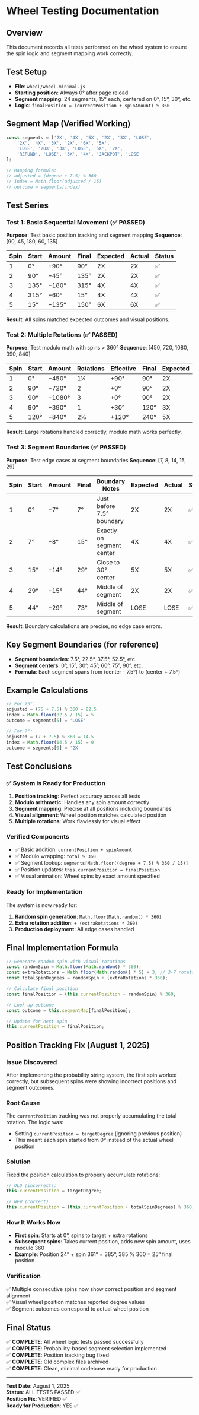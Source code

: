 # Wheel Testing Documentation

## Overview
This document records all tests performed on the wheel system to ensure the spin logic and segment mapping work correctly.

## Test Setup
- **File**: `wheel/wheel-minimal.js`
- **Starting position**: Always 0° after page reload
- **Segment mapping**: 24 segments, 15° each, centered on 0°, 15°, 30°, etc.
- **Logic**: `finalPosition = (currentPosition + spinAmount) % 360`

## Segment Map (Verified Working)
```javascript
const segments = ['2X', '4X', '5X', '2X', '3X', 'LOSE',
    '2X', '4X', '3X', '2X', '6X', '5X',
    'LOSE', '20X', '3X', 'LOSE', '5X', '2X',
    'REFUND', 'LOSE', '3X', '4X', 'JACKPOT', 'LOSE'
];

// Mapping formula:
// adjusted = (degree + 7.5) % 360
// index = Math.floor(adjusted / 15)
// outcome = segments[index]
```

## Test Series

### Test 1: Basic Sequential Movement (✅ PASSED)
**Purpose**: Test basic position tracking and segment mapping
**Sequence**: [90, 45, 180, 60, 135]

| Spin | Start | Amount | Final | Expected | Actual | Status |
|------|-------|---------|-------|----------|---------|---------|
| 1    | 0°    | +90°   | 90°   | 2X       | 2X      | ✅      |
| 2    | 90°   | +45°   | 135°  | 2X       | 2X      | ✅      |
| 3    | 135°  | +180°  | 315°  | 4X       | 4X      | ✅      |
| 4    | 315°  | +60°   | 15°   | 4X       | 4X      | ✅      |
| 5    | 15°   | +135°  | 150°  | 6X       | 6X      | ✅      |

**Result**: All spins matched expected outcomes and visual positions.

### Test 2: Multiple Rotations (✅ PASSED)
**Purpose**: Test modulo math with spins > 360°
**Sequence**: [450, 720, 1080, 390, 840]

| Spin | Start | Amount | Rotations | Effective | Final | Expected | Actual | Status |
|------|-------|---------|-----------|-----------|-------|----------|---------|---------|
| 1    | 0°    | +450°  | 1¼        | +90°      | 90°   | 2X       | 2X      | ✅      |
| 2    | 90°   | +720°  | 2         | +0°       | 90°   | 2X       | 2X      | ✅      |
| 3    | 90°   | +1080° | 3         | +0°       | 90°   | 2X       | 2X      | ✅      |
| 4    | 90°   | +390°  | 1         | +30°      | 120°  | 3X       | 3X      | ✅      |
| 5    | 120°  | +840°  | 2⅓        | +120°     | 240°  | 5X       | 5X      | ✅      |

**Result**: Large rotations handled correctly, modulo math works perfectly.

### Test 3: Segment Boundaries (✅ PASSED)
**Purpose**: Test edge cases at segment boundaries
**Sequence**: [7, 8, 14, 15, 29]

| Spin | Start | Amount | Final | Boundary Notes | Expected | Actual | Status |
|------|-------|---------|-------|----------------|----------|---------|---------|
| 1    | 0°    | +7°    | 7°    | Just before 7.5° boundary | 2X | 2X | ✅ |
| 2    | 7°    | +8°    | 15°   | Exactly on segment center | 4X | 4X | ✅ |
| 3    | 15°   | +14°   | 29°   | Close to 30° center | 5X | 5X | ✅ |
| 4    | 29°   | +15°   | 44°   | Middle of segment | 2X | 2X | ✅ |
| 5    | 44°   | +29°   | 73°   | Middle of segment | LOSE | LOSE | ✅ |

**Result**: Boundary calculations are precise, no edge case errors.

## Key Segment Boundaries (for reference)
- **Segment boundaries**: 7.5°, 22.5°, 37.5°, 52.5°, etc.
- **Segment centers**: 0°, 15°, 30°, 45°, 60°, 75°, 90°, etc.
- **Formula**: Each segment spans from (center - 7.5°) to (center + 7.5°)

## Example Calculations
```javascript
// For 75°:
adjusted = (75 + 7.5) % 360 = 82.5
index = Math.floor(82.5 / 15) = 5
outcome = segments[5] = 'LOSE'

// For 7°:
adjusted = (7 + 7.5) % 360 = 14.5
index = Math.floor(14.5 / 15) = 0
outcome = segments[0] = '2X'
```

## Test Conclusions

### ✅ System is Ready for Production
1. **Position tracking**: Perfect accuracy across all tests
2. **Modulo arithmetic**: Handles any spin amount correctly
3. **Segment mapping**: Precise at all positions including boundaries  
4. **Visual alignment**: Wheel position matches calculated position
5. **Multiple rotations**: Work flawlessly for visual effect

### Verified Components
- ✅ Basic addition: `currentPosition + spinAmount`
- ✅ Modulo wrapping: `total % 360`
- ✅ Segment lookup: `segments[Math.floor((degree + 7.5) % 360 / 15)]`
- ✅ Position updates: `this.currentPosition = finalPosition`
- ✅ Visual animation: Wheel spins by exact amount specified

### Ready for Implementation
The system is now ready for:
1. **Random spin generation**: `Math.floor(Math.random() * 360)`
2. **Extra rotation addition**: `+ (extraRotations * 360)`
3. **Production deployment**: All edge cases handled

## Final Implementation Formula
```javascript
// Generate random spin with visual rotations
const randomSpin = Math.floor(Math.random() * 360);
const extraRotations = Math.floor(Math.random() * 5) + 3; // 3-7 rotations
const totalSpinDegrees = randomSpin + (extraRotations * 360);

// Calculate final position
const finalPosition = (this.currentPosition + randomSpin) % 360;

// Look up outcome
const outcome = this.segmentMap[finalPosition];

// Update for next spin
this.currentPosition = finalPosition;
```

## Position Tracking Fix (August 1, 2025)

### Issue Discovered
After implementing the probability string system, the first spin worked correctly, but subsequent spins were showing incorrect positions and segment outcomes.

### Root Cause
The `currentPosition` tracking was not properly accumulating the total rotation. The logic was:
- Setting `currentPosition = targetDegree` (ignoring previous position)
- This meant each spin started from 0° instead of the actual wheel position

### Solution
Fixed the position calculation to properly accumulate rotations:
```javascript
// OLD (incorrect):
this.currentPosition = targetDegree;

// NEW (correct):
this.currentPosition = (this.currentPosition + totalSpinDegrees) % 360;
```

### How It Works Now
- **First spin**: Starts at 0°, spins to target + extra rotations
- **Subsequent spins**: Takes current position, adds new spin amount, uses modulo 360
- **Example**: Position 24° + spin 361° = 385°, 385 % 360 = 25° final position

### Verification
✅ Multiple consecutive spins now show correct position and segment alignment  
✅ Visual wheel position matches reported degree values  
✅ Segment outcomes correspond to actual wheel position

## Final Status

✅ **COMPLETE**: All wheel logic tests passed successfully  
✅ **COMPLETE**: Probability-based segment selection implemented  
✅ **COMPLETE**: Position tracking bug fixed  
✅ **COMPLETE**: Old complex files archived  
✅ **COMPLETE**: Clean, minimal codebase ready for production

---
**Test Date**: August 1, 2025  
**Status**: ALL TESTS PASSED ✅  
**Position Fix**: VERIFIED ✅  
**Ready for Production**: YES ✅
